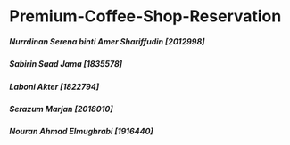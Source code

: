 # Premium-Coffee-Shop-Reservation

##### Nurrdinan Serena binti Amer Shariffudin  [2012998]
##### Sabirin Saad Jama  [1835578]
##### Laboni Akter  [1822794]
##### Serazum Marjan  [2018010]
##### Nouran Ahmad Elmughrabi  [1916440]
